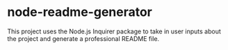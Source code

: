 # node-readme-generator
This project uses the Node.js Inquirer package to take in user inputs about the project and generate a professional README file.
